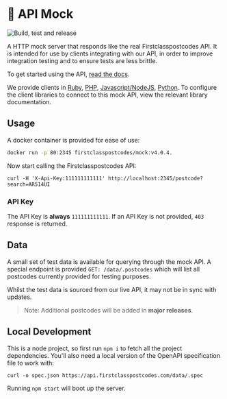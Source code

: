 # 🔀 API Mock

![Build, test and release](https://github.com/firstclasspostcodes/firstclasspostcodes-mock/workflows/Build,%20test%20and%20release/badge.svg)

A HTTP mock server that responds like the real Firstclasspostcodes API. It is intended for use by clients integrating with our API, in order to improve integration testing and to ensure tests are less brittle.

To get started using the API, [read the docs](https://docs.firstclasspostcodes.com).

We provide clients in [Ruby](https://github.com/firstclasspostcodes/firstclasspostcodes-ruby), [PHP](https://github.com/firstclasspostcodes/firstclasspostcodes-php), [Javascript/NodeJS](https://github.com/firstclasspostcodes/firstclasspostcodes-js), [Python](https://github.com/firstclasspostcodes/firstclasspostcodes-python). To configure the client libraries to connect to this mock API, view the relevant library documentation.

## Usage

A docker container is provided for ease of use:

```sh
docker run -p 80:2345 firstclasspostcodes/mock:v4.0.4.
```

Now start calling the Firstclasspostcodes API:

```
curl -H 'X-Api-Key:111111111111' http://localhost:2345/postcode?search=AR514UI
```

### API Key

The API Key is **always** `111111111111`. If an API Key is not provided, `403` response is returned. 

## Data

A small set of test data is available for querying through the mock API. A special endpoint is provided `GET: /data/.postcodes` which will list all postcodes currently provided for testing purposes.

Whilst the test data is sourced from our live API, it may not be in sync with updates.

> Note: Additional postcodes will be added in **major releases**.

## Local Development

This is a node project, so first run `npm i` to fetch all the project dependencies. You'll also need a local version of the OpenAPI specification file to work with:

```
curl -o spec.json https://api.firstclasspostcodes.com/data/.spec
```

Running `npm start` will boot up the server. 